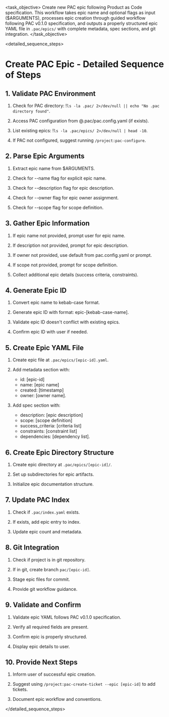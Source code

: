 <task name="Create PAC Epic">

<task_objective>
Create new PAC epic following Product as Code specification. This workflow takes epic name and optional flags as input ($ARGUMENTS), processes epic creation through guided workflow following PAC v0.1.0 specification, and outputs a properly structured epic YAML file in `.pac/epics/` with complete metadata, spec sections, and git integration.
</task_objective>

<detailed_sequence_steps>
# Create PAC Epic - Detailed Sequence of Steps

## 1. Validate PAC Environment

1. Check for PAC directory: !`ls -la .pac/ 2>/dev/null || echo "No .pac directory found"`.

2. Access PAC configuration from @.pac/pac.config.yaml (if exists).

3. List existing epics: !`ls -la .pac/epics/ 2>/dev/null | head -10`.

4. If PAC not configured, suggest running `/project:pac-configure`.

## 2. Parse Epic Arguments

1. Extract epic name from $ARGUMENTS.

2. Check for --name flag for explicit epic name.

3. Check for --description flag for epic description.

4. Check for --owner flag for epic owner assignment.

5. Check for --scope flag for scope definition.

## 3. Gather Epic Information

1. If epic name not provided, prompt user for epic name.

2. If description not provided, prompt for epic description.

3. If owner not provided, use default from pac.config.yaml or prompt.

4. If scope not provided, prompt for scope definition.

5. Collect additional epic details (success criteria, constraints).

## 4. Generate Epic ID

1. Convert epic name to kebab-case format.

2. Generate epic ID with format: epic-[kebab-case-name].

3. Validate epic ID doesn't conflict with existing epics.

4. Confirm epic ID with user if needed.

## 5. Create Epic YAML File

1. Create epic file at `.pac/epics/[epic-id].yaml`.

2. Add metadata section with:
   - id: [epic-id]
   - name: [epic name]
   - created: [timestamp]
   - owner: [owner name].

3. Add spec section with:
   - description: [epic description]
   - scope: [scope definition]
   - success_criteria: [criteria list]
   - constraints: [constraint list]
   - dependencies: [dependency list].

## 6. Create Epic Directory Structure

1. Create epic directory at `.pac/epics/[epic-id]/`.

2. Set up subdirectories for epic artifacts.

3. Initialize epic documentation structure.

## 7. Update PAC Index

1. Check if `.pac/index.yaml` exists.

2. If exists, add epic entry to index.

3. Update epic count and metadata.

## 8. Git Integration

1. Check if project is in git repository.

2. If in git, create branch `pac/[epic-id]`.

3. Stage epic files for commit.

4. Provide git workflow guidance.

## 9. Validate and Confirm

1. Validate epic YAML follows PAC v0.1.0 specification.

2. Verify all required fields are present.

3. Confirm epic is properly structured.

4. Display epic details to user.

## 10. Provide Next Steps

1. Inform user of successful epic creation.

2. Suggest using `/project:pac-create-ticket --epic [epic-id]` to add tickets.

3. Document epic workflow and conventions.

</detailed_sequence_steps>

</task>


